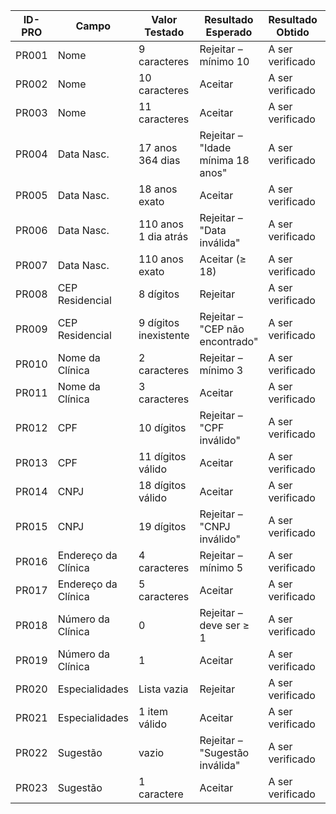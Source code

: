 | ID-PRO | Campo               | Valor Testado         | Resultado Esperado                | Resultado Obtido | Status  |
| ------ | ------------------- | --------------------- | --------------------------------- | ---------------- | ------- |
| PR001  | Nome                | 9 caracteres          | Rejeitar – mínimo 10              | A ser verificado | Pending |
| PR002  | Nome                | 10 caracteres         | Aceitar                           | A ser verificado | Pending |
| PR003  | Nome                | 11 caracteres         | Aceitar                           | A ser verificado | Pending |
| PR004  | Data Nasc.          | 17 anos 364 dias      | Rejeitar – "Idade mínima 18 anos" | A ser verificado | Pending |
| PR005  | Data Nasc.          | 18 anos exato         | Aceitar                           | A ser verificado | Pending |
| PR006  | Data Nasc.          | 110 anos 1 dia atrás  | Rejeitar – "Data inválida"        | A ser verificado | Pending |
| PR007  | Data Nasc.          | 110 anos exato        | Aceitar (≥ 18)                    | A ser verificado | Pending |
| PR008  | CEP Residencial     | 8 dígitos             | Rejeitar                          | A ser verificado | Pending |
| PR009  | CEP Residencial     | 9 dígitos inexistente | Rejeitar – "CEP não encontrado"   | A ser verificado | Pending |
| PR010  | Nome da Clínica     | 2 caracteres          | Rejeitar – mínimo 3               | A ser verificado | Pending |
| PR011  | Nome da Clínica     | 3 caracteres          | Aceitar                           | A ser verificado | Pending |
| PR012  | CPF                 | 10 dígitos            | Rejeitar – "CPF inválido"         | A ser verificado | Pending |
| PR013  | CPF                 | 11 dígitos válido     | Aceitar                           | A ser verificado | Pending |
| PR014  | CNPJ                | 18 dígitos válido     | Aceitar                           | A ser verificado | Pending |
| PR015  | CNPJ                | 19 dígitos            | Rejeitar – "CNPJ inválido"        | A ser verificado | Pending |
| PR016  | Endereço da Clínica | 4 caracteres          | Rejeitar – mínimo 5               | A ser verificado | Pending |
| PR017  | Endereço da Clínica | 5 caracteres          | Aceitar                           | A ser verificado | Pending |
| PR018  | Número da Clínica   | 0                     | Rejeitar – deve ser ≥ 1           | A ser verificado | Pending |
| PR019  | Número da Clínica   | 1                     | Aceitar                           | A ser verificado | Pending |
| PR020  | Especialidades      | Lista vazia           | Rejeitar                          | A ser verificado | Pending |
| PR021  | Especialidades      | 1 item válido         | Aceitar                           | A ser verificado | Pending |
| PR022  | Sugestão            | vazio                 | Rejeitar – "Sugestão inválida"    | A ser verificado | Pending |
| PR023  | Sugestão            | 1 caractere           | Aceitar                           | A ser verificado | Pending |
